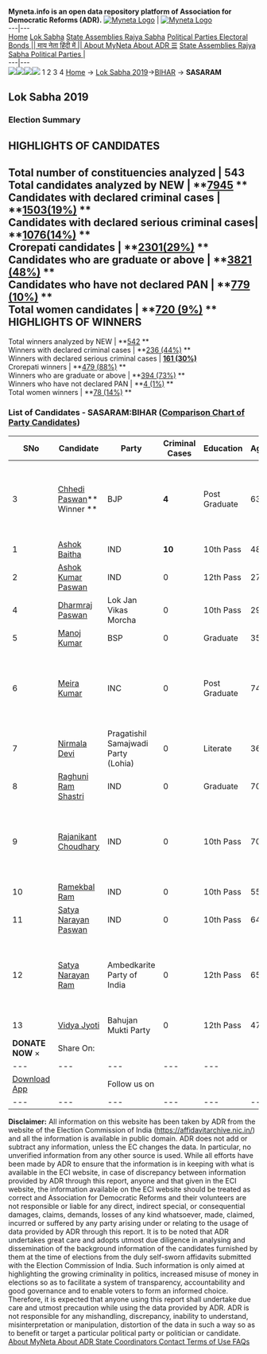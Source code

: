 **Myneta.info is an open data repository platform of Association for Democratic Reforms (ADR).**
[![Myneta Logo](https://www.myneta.info/lib/img/myneta-logo.png)](https://www.myneta.info/) | [![Myneta Logo](https://www.myneta.info/lib/img/adr-logo.png)](https://adrindia.org)  
---|---  
[Home](https://www.myneta.info/) [Lok Sabha](https://www.myneta.info/#ls "Lok Sabha") [ State Assemblies ](https://www.myneta.info/#sa "State Assemblies") [Rajya Sabha](https://www.myneta.info/#rs "Rajya Sabha") [Political Parties ](https://www.myneta.info/party "Political Parties") [ Electoral Bonds ](https://www.myneta.info/electoral_bonds "Electoral Bonds") [ || माय नेता हिंदी में || ](https://translate.google.co.in/translate?prev=hp&hl=en&js=y&u=www.myneta.info&sl=en&tl=hi&history_state0=) [ About MyNeta ](https://adrindia.org/content/about-myneta) [ About ADR ](https://adrindia.org/about-adr/who-we-are) [☰](javascript:void\(0\))
[ State Assemblies ](https://www.myneta.info/#sa "State Assemblies") [ Rajya Sabha ](https://www.myneta.info/#rs "Rajya Sabha") [ Political Parties ](https://www.myneta.info/party "Political Parties")
|   
---|---  
![](https://www.myneta.info/lib/img/banner/banner-1.png)![](https://www.myneta.info/lib/img/banner/banner-2.png)![](https://www.myneta.info/lib/img/banner/banner-3.png)![](https://www.myneta.info/lib/img/banner/banner-4.png)
1  2  3  4 
[Home](https://www.myneta.info/) → [Lok Sabha 2019](https://www.myneta.info/LokSabha2019/)→[BIHAR](https://www.myneta.info/LokSabha2019/index.php?action=show_constituencies&state_id=37) → **SASARAM**
### 
## Lok Sabha 2019
###  Election Summary 
HIGHLIGHTS OF CANDIDATES  
---  
Total number of constituencies analyzed |  543   
Total candidates analyzed by NEW | **[7945](https://www.myneta.info/LokSabha2019/index.php?action=summary&subAction=candidates_analyzed&sort=candidate#summary) **  
Candidates with declared criminal cases | **[1503(19%)](https://www.myneta.info/LokSabha2019/index.php?action=summary&subAction=crime&sort=candidate#summary) **  
Candidates with declared serious criminal cases| **[1076(14%)](https://www.myneta.info/LokSabha2019/index.php?action=summary&subAction=serious_crime&sort=candidate#summary) **  
Crorepati candidates | **[2301(29%)](https://www.myneta.info/LokSabha2019/index.php?action=summary&subAction=crorepati&sort=candidate#summary) **  
Candidates who are graduate or above | **[3821 (48%)](https://www.myneta.info/LokSabha2019/index.php?action=summary&subAction=education&sort=candidate#summary) **  
Candidates who have not declared PAN | **[779 (10%)](https://www.myneta.info/LokSabha2019/index.php?action=summary&subAction=without_pan&sort=candidate#summary) **  
Total women candidates | **[720 (9%)](https://www.myneta.info/LokSabha2019/index.php?action=summary&subAction=women_candidate&sort=candidate#summary) **  
HIGHLIGHTS OF WINNERS  
---  
Total winners analyzed by NEW | **[542](https://www.myneta.info/LokSabha2019/index.php?action=summary&subAction=winner_analyzed&sort=candidate#summary) **  
Winners with declared criminal cases | **[236 (44%)](https://www.myneta.info/LokSabha2019/index.php?action=summary&subAction=winner_crime&sort=candidate#summary) **  
Winners with declared serious criminal cases | **[161 (30%)](https://www.myneta.info/LokSabha2019/index.php?action=summary&subAction=winner_serious_crime&sort=candidate#summary)**  
Crorepati winners | **[479 (88%)](https://www.myneta.info/LokSabha2019/index.php?action=summary&subAction=winner_crorepati&sort=candidate#summary) **  
Winners who are graduate or above | **[394 (73%)](https://www.myneta.info/LokSabha2019/index.php?action=summary&subAction=winner_education&sort=candidate#summary) **  
Winners who have not declared PAN | **[4 (1%)](https://www.myneta.info/LokSabha2019/index.php?action=summary&subAction=winner_without_pan&sort=candidate#summary) **  
Total women winners | **[78 (14%)](https://www.myneta.info/LokSabha2019/index.php?action=summary&subAction=winner_women&sort=candidate#summary) **  
### List of Candidates - SASARAM:BIHAR ([Comparison Chart of Party Candidates](https://www.myneta.info/LokSabha2019/comparisonchart.php?constituency_id=513))
SNo | Candidate| Party| Criminal Cases| Education| Age| Total Assets| Liabilities  
---|---|---|---|---|---|---|---  
3  | [Chhedi Paswan](https://www.myneta.info/LokSabha2019/candidate.php?candidate_id=13076)** Winner ** | BJP | **4** | Post Graduate| 63 | ![](https://myneta.info/image_v2.php?myneta_folder=LokSabha2019&candidate_id=13076&col=ta) | ![](https://myneta.info/image_v2.php?myneta_folder=LokSabha2019&candidate_id=13076&col=lia)  
1  | [Ashok Baitha](https://www.myneta.info/LokSabha2019/candidate.php?candidate_id=13877) | IND | **10** | 10th Pass| 48 | Rs 8,16,680 ~ 8 Lacs+ | Rs 0 ~   
2  | [Ashok Kumar Paswan](https://www.myneta.info/LokSabha2019/candidate.php?candidate_id=13875) | IND | 0 | 12th Pass| 27 | Rs 4,07,950 ~ 4 Lacs+ | Rs 0 ~   
4  | [Dharmraj Paswan](https://www.myneta.info/LokSabha2019/candidate.php?candidate_id=13079) | Lok Jan Vikas Morcha | 0 | 10th Pass| 29 | Rs 2,10,000 ~ 2 Lacs+ | Rs 0 ~   
5  | [Manoj Kumar](https://www.myneta.info/LokSabha2019/candidate.php?candidate_id=13080) | BSP | 0 | Graduate| 35 | Rs 88,64,060 ~ 88 Lacs+ | Rs 0 ~   
6  | [Meira Kumar](https://www.myneta.info/LokSabha2019/candidate.php?candidate_id=13078) | INC | 0 | Post Graduate| 74 | ![](https://myneta.info/image_v2.php?myneta_folder=LokSabha2019&candidate_id=13078&col=ta) | ![](https://myneta.info/image_v2.php?myneta_folder=LokSabha2019&candidate_id=13078&col=lia)  
7  | [Nirmala Devi](https://www.myneta.info/LokSabha2019/candidate.php?candidate_id=13077) | Pragatishil Samajwadi Party (Lohia) | 0 | Literate| 36 | Rs 1,72,000 ~ 1 Lacs+ | Rs 0 ~   
8  | [Raghuni Ram Shastri](https://www.myneta.info/LokSabha2019/candidate.php?candidate_id=13876) | IND | 0 | Graduate| 70 | Rs 3,49,588 ~ 3 Lacs+ | Rs 0 ~   
9  | [Rajanikant Choudhary](https://www.myneta.info/LokSabha2019/candidate.php?candidate_id=13874) | IND | 0 | 10th Pass| 70 | ![](https://myneta.info/image_v2.php?myneta_folder=LokSabha2019&candidate_id=13874&col=ta) | ![](https://myneta.info/image_v2.php?myneta_folder=LokSabha2019&candidate_id=13874&col=lia)  
10  | [Ramekbal Ram](https://www.myneta.info/LokSabha2019/candidate.php?candidate_id=13873) | IND | 0 | 10th Pass| 55 | Rs 1,06,07,000 ~ 1 Crore+ | Rs 0 ~   
11  | [Satya Narayan Paswan](https://www.myneta.info/LokSabha2019/candidate.php?candidate_id=13871) | IND | 0 | 10th Pass| 64 | Rs 16,03,300 ~ 16 Lacs+ | Rs 0 ~   
12  | [Satya Narayan Ram](https://www.myneta.info/LokSabha2019/candidate.php?candidate_id=13870) | Ambedkarite Party of India | 0 | 12th Pass| 65 | ![](https://myneta.info/image_v2.php?myneta_folder=LokSabha2019&candidate_id=13870&col=ta) | ![](https://myneta.info/image_v2.php?myneta_folder=LokSabha2019&candidate_id=13870&col=lia)  
13  | [Vidya Jyoti](https://www.myneta.info/LokSabha2019/candidate.php?candidate_id=13872) | Bahujan Mukti Party | 0 | 12th Pass| 47 | Rs 1,30,22,788 ~ 1 Crore+ | Rs 16,83,054 ~ 16 Lacs+  
|  **DONATE NOW** × |  Share On:  | [](https://api.whatsapp.com/send?text=https%3A%2F%2Fmyneta.info%2Fpunjab2022%2Findex.php%3Faction%3Dshow_constituencies%26state_id%3D19) | [](https://www.facebook.com/sharer/sharer.php?u=https%3A%2F%2Fmyneta.info%2Fpunjab2022%2Findex.php%3Faction%3Dshow_constituencies%26state_id%3D19) | [](https://twitter.com/share?url=https%3A%2F%2Fmyneta.info%2Fpunjab2022%2Findex.php%3Faction%3Dshow_constituencies%26state_id%3D19)  
---|---|---|---|---  
| [ Download App ](https://play.google.com/store/apps/details?id=com.webrosoft.myneta1&pcampaignid=pcampaignidMKT-Other-global-all-co-prtnr-py-PartBadge-Mar2515-1) | [](https://play.google.com/store/apps/details?id=com.webrosoft.myneta1&pcampaignid=pcampaignidMKT-Other-global-all-co-prtnr-py-PartBadge-Mar2515-1) |  Follow us on  | [](https://www.facebook.com/adrindia.org/) | [](https://twitter.com/adrspeaks) | [](https://groups.google.com/g/national-election-watch?hl=en&pli=1) | [](https://www.instagram.com/adrspeaks/) | [](https://www.youtube.com/user/adrspeaks) | [](https://sharechat.com/profile/adrspeaks)  
---|---|---|---|---|---|---|---|---  
**Disclaimer:** All information on this website has been taken by ADR from the website of the Election Commission of India (https://affidavitarchive.nic.in/) and all the information is available in public domain. ADR does not add or subtract any information, unless the EC changes the data. In particular, no unverified information from any other source is used. While all efforts have been made by ADR to ensure that the information is in keeping with what is available in the ECI website, in case of discrepancy between information provided by ADR through this report, anyone and that given in the ECI website, the information available on the ECI website should be treated as correct and Association for Democratic Reforms and their volunteers are not responsible or liable for any direct, indirect special, or consequential damages, claims, demands, losses of any kind whatsoever, made, claimed, incurred or suffered by any party arising under or relating to the usage of data provided by ADR through this report. It is to be noted that ADR undertakes great care and adopts utmost due diligence in analysing and dissemination of the background information of the candidates furnished by them at the time of elections from the duly self-sworn affidavits submitted with the Election Commission of India. Such information is only aimed at highlighting the growing criminality in politics, increased misuse of money in elections so as to facilitate a system of transparency, accountability and good governance and to enable voters to form an informed choice. Therefore, it is expected that anyone using this report shall undertake due care and utmost precaution while using the data provided by ADR. ADR is not responsible for any mishandling, discrepancy, inability to understand, misinterpretation or manipulation, distortion of the data in such a way so as to benefit or target a particular political party or politician or candidate. 
[ About MyNeta ](https://adrindia.org/content/about-myneta) [ About ADR ](https://adrindia.org/about-adr/who-we-are) [ State Coordinators ](https://adrindia.org/about-adr/state-coordinators) [ Contact ](https://adrindia.org/contact-us) [ Terms of Use ](https://adrindia.org/content/adr-terms-use) [ FAQs ](https://adrindia.org/content/faqs)
